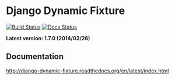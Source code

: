 Django Dynamic Fixture
======================

[![Build Status](https://travis-ci.org/paulocheque/django-dynamic-fixture.png?branch=master)](https://travis-ci.org/paulocheque/django-dynamic-fixture)
[![Docs Status](https://readthedocs.org/projects/django-dynamic-fixture/badge/?version=latest)](https://readthedocs.org/projects/django-dynamic-fixture/badge/?version=latest)

**Latest version: 1.7.0 (2014/03/26)**

Documentation
-------------

http://django-dynamic-fixture.readthedocs.org/en/latest/index.html
